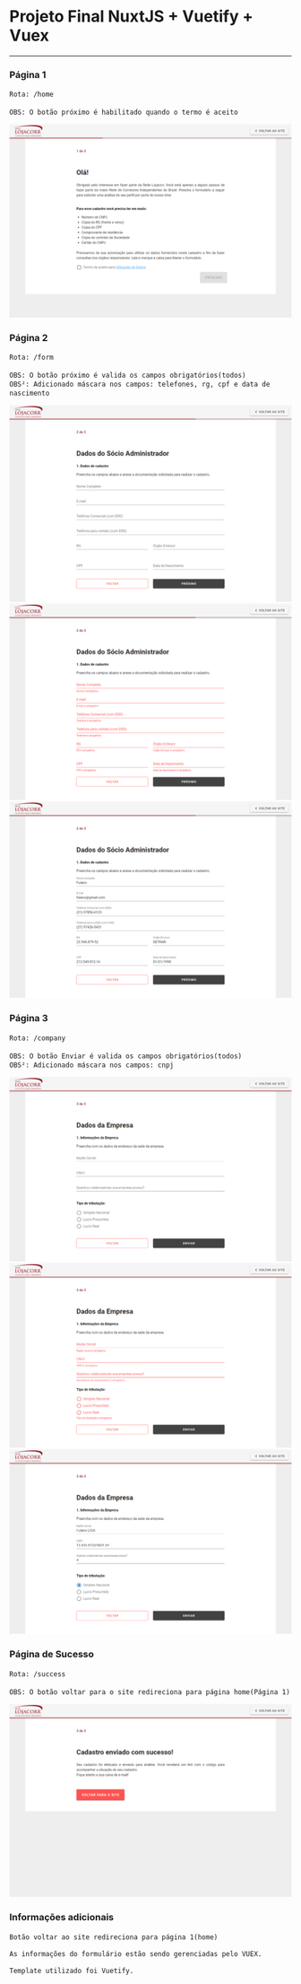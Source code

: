 # Projeto Final NuxtJS + Vuetify + Vuex

<hr/>

### Página 1
```
Rota: /home

OBS: O botão próximo é habilitado quando o termo é aceito
```
<img src='assets/images/page1.png' alt='[Página 1]'/>

### Página 2
```
Rota: /form

OBS: O botão próximo é valida os campos obrigatórios(todos)
OBS²: Adicionado máscara nos campos: telefones, rg, cpf e data de nascimento
```
<img src='assets/images/page2.png' alt='[Página 2]'/>
<img src='assets/images/page2_validation.png' alt='[Página 2 com validação]'/>
<img src='assets/images/page2_preenchido.png' alt='[Página 2 preenchido]'/>

### Página 3
```
Rota: /company

OBS: O botão Enviar é valida os campos obrigatórios(todos)
OBS²: Adicionado máscara nos campos: cnpj
```
<img src='assets/images/page3.png' alt='[Página 3]'/>
<img src='assets/images/page3_validation.png' alt='[Página 3 com validação]'/>
<img src='assets/images/page3_preenchido.png' alt='[Página 3 preenchido]'/>

### Página de Sucesso
```
Rota: /success

OBS: O botão voltar para o site redireciona para página home(Página 1)
```
<img src='assets/images/success.png' alt='[Página de Sucesso]'/>

### Informações adicionais
```
Botão voltar ao site redireciona para página 1(home)
```

```
As informações do formulário estão sendo gerenciadas pelo VUEX.
```

```
Template utilizado foi Vuetify.
```